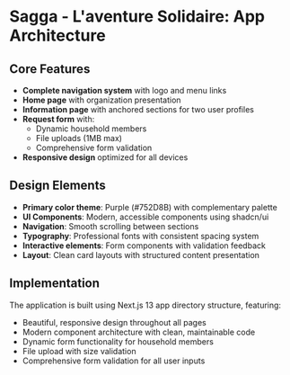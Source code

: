 

# Sagga - L'aventure Solidaire: App Architecture

## Core Features

- **Complete navigation system** with logo and menu links
- **Home page** with organization presentation
- **Information page** with anchored sections for two user profiles
- **Request form** with:
    - Dynamic household members
    - File uploads (1MB max)
    - Comprehensive form validation
- **Responsive design** optimized for all devices

## Design Elements

- **Primary color theme**: Purple (#752D8B) with complementary palette
- **UI Components**: Modern, accessible components using shadcn/ui
- **Navigation**: Smooth scrolling between sections
- **Typography**: Professional fonts with consistent spacing system
- **Interactive elements**: Form components with validation feedback
- **Layout**: Clean card layouts with structured content presentation

## Implementation

The application is built using Next.js 13 app directory structure, featuring:

- Beautiful, responsive design throughout all pages
- Modern component architecture with clean, maintainable code
- Dynamic form functionality for household members
- File upload with size validation
- Comprehensive form validation for all user inputs